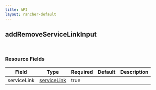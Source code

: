 ```yaml
---
title: API
layout: rancher-default
---
```


## addRemoveServiceLinkInput




​​
### Resource Fields

Field | Type | Required | Default | Description
---|---|---|---|---
serviceLink | [serviceLink]({{site.baseurl}}/rancher/api/api-resources/serviceLink/) | true | <no value> | 

